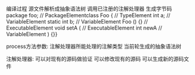 编译过程
    源文件解析成抽象语法树
    调用已注册的注解处理器
    生成字节码
package foo; // PackageElementclass
Foo { // TypeElement
int a; // VariableElement
static int b; // VariableElement
Foo () {} // ExecutableElement
void setA ( // ExecutableElement
int newA // VariableElement ) {}}

process方法参数:
    注解处理器所能处理的注解类型
    当前轮生成的抽象语法树


注解处理器:
    可以对现有的源码做验证
    可以修改现有的源码
    可以生成新的源码文件
